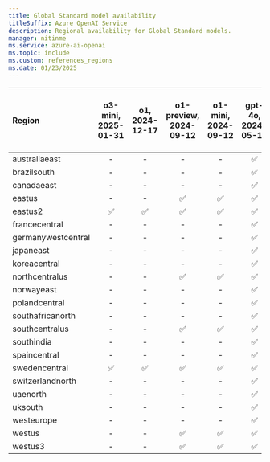 ```yaml
---
title: Global Standard model availability
titleSuffix: Azure OpenAI Service
description: Regional availability for Global Standard models.
manager: nitinme
ms.service: azure-ai-openai
ms.topic: include
ms.custom: references_regions
ms.date: 01/23/2025
---
```


| **Region**     | **o3-mini**, **2025-01-31**   | **o1**, **2024-12-17**   | **o1-preview**, **2024-09-12**   | **o1-mini**, **2024-09-12**   | **gpt-4o**, **2024-05-13**   | **gpt-4o**, **2024-08-06**   | **gpt-4o**, **2024-11-20**   | **gpt-4o-mini**, **2024-07-18**   | **gpt-4o-realtime-preview**, **2024-10-01**   | **gpt-4o-realtime-preview**, **2024-12-17**   | **gpt-4o-audio-preview**, **2024-12-17**   | **gpt-4**, **turbo-2024-04-09**   |
|:-------------------|:---------------------------:|:----------------------:|:------------------------------:|:---------------------------:|:--------------------------:|:--------------------------:|:--------------------------:|:-------------------------------:|:-------------------------------------------:|:-------------------------------------------:|:----------------------------------------:|:-------------------------------:|
| australiaeast      | -                       | -                  | -                          | -                       | ✅                       | ✅                       | -                      | ✅                            | -                                       | -                                       | -                                    | ✅                            |
| brazilsouth        | -                       | -                  | -                          | -                       | ✅                       | ✅                       | -                      | ✅                            | -                                       | -                                       | -                                    | ✅                            |
| canadaeast         | -                       | -                  | -                          | -                       | ✅                       | ✅                       | -                      | ✅                            | -                                       | -                                       | -                                    | ✅                            |
| eastus             | -                       | -                  | ✅                           | ✅                        | ✅                       | ✅                       | ✅                       | ✅                            | -                                       | -                                       | -                                    | ✅                            |
| eastus2            | ✅                        | ✅                   | ✅                           | ✅                        | ✅                       | ✅                       | ✅                       | ✅                            | ✅                                        | ✅                                        | ✅                                     | ✅                            |
| francecentral      | -                       | -                  | -                          | -                       | ✅                       | ✅                       | -                      | ✅                            | -                                       | -                                       | -                                    | ✅                            |
| germanywestcentral | -                       | -                  | -                          | -                       | ✅                       | ✅                       | -                      | ✅                            | -                                       | -                                       | -                                    | ✅                            |
| japaneast          | -                       | -                  | -                          | -                       | ✅                       | ✅                       | -                      | ✅                            | -                                       | -                                       | -                                    | ✅                            |
| koreacentral       | -                       | -                  | -                          | -                       | ✅                       | ✅                       | -                      | ✅                            | -                                       | -                                       | -                                    | ✅                            |
| northcentralus     | -                       | -                  | ✅                           | ✅                        | ✅                       | ✅                       | ✅                       | ✅                            | -                                       | -                                       | -                                    | ✅                            |
| norwayeast         | -                       | -                  | -                          | -                       | ✅                       | ✅                       | -                      | ✅                            | -                                       | -                                       | -                                    | ✅                            |
| polandcentral      | -                       | -                  | -                          | -                       | ✅                       | ✅                       | -                      | ✅                            | -                                       | -                                       | -                                    | ✅                            |
| southafricanorth   | -                       | -                  | -                          | -                       | ✅                       | ✅                       | -                      | ✅                            | -                                       | -                                       | -                                    | ✅                            |
| southcentralus     | -                       | -                  | ✅                           | ✅                        | ✅                       | ✅                       | ✅                       | ✅                            | -                                       | -                                       | -                                    | ✅                            |
| southindia         | -                       | -                  | -                          | -                       | ✅                       | ✅                       | -                      | ✅                            | -                                       | -                                       | -                                    | ✅                            |
| spaincentral       | -                       | -                  | -                          | -                       | ✅                       | ✅                       | -                      | ✅                            | -                                       | -                                       | -                                    | ✅                            |
| swedencentral      | ✅                        | ✅                   | ✅                           | ✅                        | ✅                       | ✅                       | ✅                       | ✅                            | ✅                                        | ✅                                        | ✅                                     | ✅                            |
| switzerlandnorth   | -                       | -                  | -                          | -                       | ✅                       | ✅                       | -                      | ✅                            | -                                       | -                                       | -                                    | ✅                            |
| uaenorth           | -                       | -                  | -                          | -                       | ✅                       | ✅                       | -                      | ✅                            | -                                       | -                                       | -                                    | ✅                            |
| uksouth            | -                       | -                  | -                          | -                       | ✅                       | ✅                       | -                      | ✅                            | -                                       | -                                       | -                                    | ✅                            |
| westeurope         | -                       | -                  | -                          | -                       | ✅                       | ✅                       | -                      | ✅                            | -                                       | -                                       | -                                    | ✅                            |
| westus             | -                       | -                  | ✅                           | ✅                        | ✅                       | ✅                       | ✅                       | ✅                            | -                                       | -                                       | -                                    | ✅                            |
| westus3            | -                       | -                  | ✅                           | ✅                        | ✅                       | ✅                       | ✅                       | ✅                            | -                                       | -                                       | -                                    | ✅                            |


